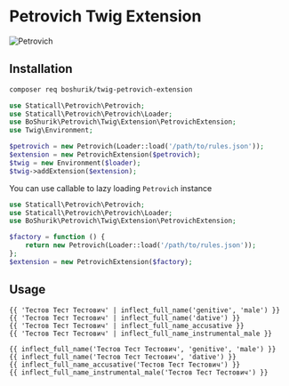 # Petrovich Twig Extension

![Petrovich](https://raw.github.com/rocsci/petrovich/master/petrovich.png)

## Installation

```bash
composer req boshurik/twig-petrovich-extension
```

```php
use Staticall\Petrovich\Petrovich;
use Staticall\Petrovich\Petrovich\Loader;
use BoShurik\Petrovich\Twig\Extension\PetrovichExtension;
use Twig\Environment;

$petrovich = new Petrovich(Loader::load('/path/to/rules.json'));
$extension = new PetrovichExtension($petrovich);
$twig = new Environment($loader);
$twig->addExtension($extension);
```

You can use callable to lazy loading `Petrovich` instance
```php
use Staticall\Petrovich\Petrovich;
use Staticall\Petrovich\Petrovich\Loader;
use BoShurik\Petrovich\Twig\Extension\PetrovichExtension;

$factory = function () {
    return new Petrovich(Loader::load('/path/to/rules.json'));
};
$extension = new PetrovichExtension($factory);
```

## Usage

```twig
{{ 'Тестов Тест Тестович' | inflect_full_name('genitive', 'male') }}
{{ 'Тестов Тест Тестович' | inflect_full_name('dative') }}
{{ 'Тестов Тест Тестович' | inflect_full_name_accusative }}
{{ 'Тестов Тест Тестович' | inflect_full_name_instrumental_male }}

{{ inflect_full_name('Тестов Тест Тестович', 'genitive', 'male') }}
{{ inflect_full_name('Тестов Тест Тестович', 'dative') }}
{{ inflect_full_name_accusative('Тестов Тест Тестович') }}
{{ inflect_full_name_instrumental_male('Тестов Тест Тестович') }}
```